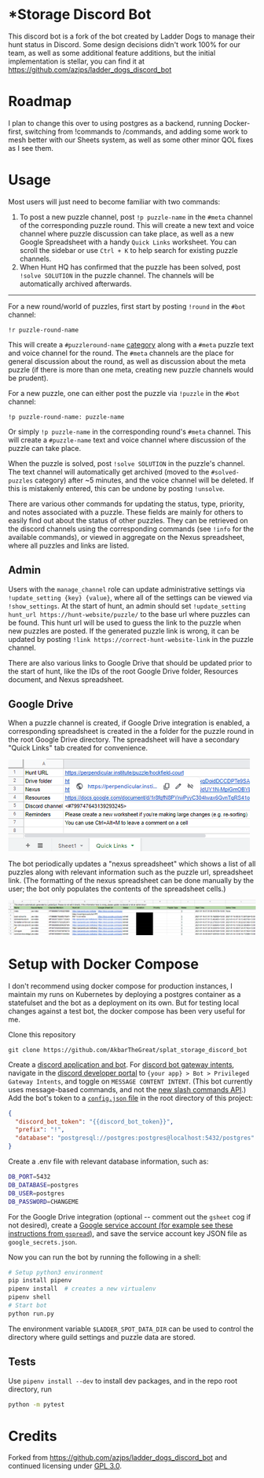 # *Storage Discord Bot
This discord bot is a fork of the bot created by Ladder Dogs to manage their hunt status in Discord.  Some design decisions didn't work 100% for our team, as well as some additional feature additions, but the initial implementation is stellar, you can find it at https://github.com/azjps/ladder_dogs_discord_bot

# Roadmap

I plan to change this over to using postgres as a backend, running Docker-first, switching from !commands to /commands, and adding some work to mesh better with our Sheets system, as well as some other minor QOL fixes as I see them.

# Usage

Most users will just need to become familiar with two commands:
1. To post a new puzzle channel, post `!p puzzle-name` in the `#meta` channel of the corresponding puzzle round.
   This will create a new text and voice channel where puzzle discussion can take place, as well as
   a new Google Spreadsheet with a handy `Quick Links` worksheet.
   You can scroll the sidebar or use `Ctrl + K` to help search for existing puzzle channels.
2. When Hunt HQ has confirmed that the puzzle has been solved, post `!solve SOLUTION` in the puzzle channel.
   The channels will be automatically archived afterwards.

----

For a new round/world of puzzles, first start by posting `!round` in the `#bot` channel:
```
!r puzzle-round-name
```
This will create a `#puzzleround-name` [category](https://support.discord.com/hc/en-us/articles/115001580171-Channel-Categories-101)
along with a `#meta` puzzle text and voice channel for the round. The `#meta` channels are the place for general discussion about the round,
as well as discussion about the meta puzzle (if there is more than one meta, creating new puzzle channels would be prudent).

For a new puzzle, one can either post the puzzle via `!puzzle` in the `#bot` channel:
```
!p puzzle-round-name: puzzle-name
```
Or simply `!p puzzle-name` in the corresponding round's `#meta` channel. This will create a `#puzzle-name` text and voice channel
where discussion of the puzzle can take place.

When the puzzle is solved, post `!solve SOLUTION` in the puzzle's channel. The text channel will automatically get archived (moved
to the `#solved-puzzles` category) after ~5 minutes, and the voice channel will be deleted. If this is mistakenly entered,
this can be undone by posting `!unsolve`.

There are various other commands for updating the status, type, priority, and notes associated with a puzzle.
These fields are mainly for others to easily find out about the status of other puzzles. They can be retrieved
on the discord channels using the corresponding commands (see `!info` for the available commands), or viewed
in aggregate on the Nexus spreadsheet, where all puzzles and links are listed.

## Admin

Users with the `manage_channel` role can update administrative settings via `!update_setting {key} {value}`, where
all of the settings can be viewed via `!show_settings`. At the start of hunt, an admin should set
`!update_setting hunt_url https://hunt-website/puzzle/` to the base url where puzzles can be found.
This hunt url will be used to guess the link to the puzzle when new puzzles are posted. If the generated
puzzle link is wrong, it can be updated by posting `!link https://correct-hunt-website-link` in the puzzle channel.

There are also various links to Google Drive that should be updated prior to the start of hunt,
like the IDs of the root Google Drive folder, Resources document, and Nexus spreadsheet.

## Google Drive

When a puzzle channel is created, if Google Drive integration is enabled, a corresponding spreadsheet is created
in the a folder for the puzzle round in the root Google Drive directory. The spreadsheet will have a secondary
"Quick Links" tab created for convenience.

![Puzzle spreadsheet Quick Links tab example](docs/gsheet_puzzle_quick_links.png)

The bot periodically updates a "nexus spreadsheet" which shows a list of all puzzles along with relevant information
such as the puzzle url, spreadsheet link. (The formatting of the nexus spreadsheet can be done manually by the user;
the bot only populates the contents of the spreadsheet cells.)

![Nexus spreadsheet example](docs/gsheet_nexus_example.png)

# Setup with Docker Compose

I don't recommend using docker compose for production instances, I maintain my runs on Kubernetes by deploying a postgres container as a statefulset and the bot as a deployment on its own.  But for testing local changes against a test bot, the docker compose has been very useful for me.

Clone this repository
```
git clone https://github.com/AkbarTheGreat/splat_storage_discord_bot
```
Create a [discord application and bot](https://realpython.com/how-to-make-a-discord-bot-python/). For [discord bot gateway intents](https://discordpy.readthedocs.io/en/stable/intents.html), navigate in the [discord developer portal](https://discord.com/developers/applications/) to `{your app} > Bot > Privileged Gateway Intents`, and toggle on `MESSAGE CONTENT INTENT`. (This bot currently uses message-based commands, and not the [new slash commands API](https://support.discord.com/hc/en-us/articles/1500000368501-Slash-Commands-FAQ).) Add the bot's token to a [`config.json` file](https://github.com/makupi/cookiecutter-discord.py-postgres/blob/master/%7B%7Bcookiecutter.bot_slug%7D%7D/config.json) in the root directory of this project:
```json
{
  "discord_bot_token": "{{discord_bot_token}}",
  "prefix": "!",
  "database": "postgresql://postgres:postgres@localhost:5432/postgres"
}
```

Create a .env file with relevant database information, such as:
```bash
DB_PORT=5432
DB_DATABASE=postgres
DB_USER=postgres
DB_PASSWORD=CHANGEME
```

For the Google Drive integration (optional -- comment out the `gsheet` cog if not desired), create a [Google service account (for example see these instructions from `gspread`)](
https://gspread.readthedocs.io/en/latest/oauth2.html#enable-api-access), and save the service account key JSON file as `google_secrets.json`.

Now you can run the bot by running the following in a shell:
```bash
# Setup python3 environment
pip install pipenv
pipenv install  # creates a new virtualenv
pipenv shell
# Start bot
python run.py
```
The environment variable `$LADDER_SPOT_DATA_DIR` can be used to control the directory where guild settings and puzzle data are stored.

## Tests

Use `pipenv install --dev` to install dev packages, and in the repo root directory, run
```bash
python -m pytest
```

# Credits

Forked from https://github.com/azjps/ladder_dogs_discord_bot and continued licensing under [GPL 3.0](https://choosealicense.com/licenses/gpl-3.0/).